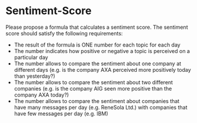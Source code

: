 # Sentiment-Score
Please propose a formula that calculates a sentiment score. The sentiment score should satisfy the following requirements:
- The result of the formula is ONE number for each topic for each day
- The number indicates how positive or negative a topic is perceived on a particular day
- The number allows to compare the sentiment about one company at different days (e.g. is the company AXA perceived more positively today than yesterday?)
- The number allows to compare the sentiment about two different companies (e.g. is the company AIG seen more positive than the company AXA today?)
- The number allows to compare the sentiment about companies that have many messages per day (e.g. ReneSola Ltd.) with companies that have few messages per day (e.g. IBM)
